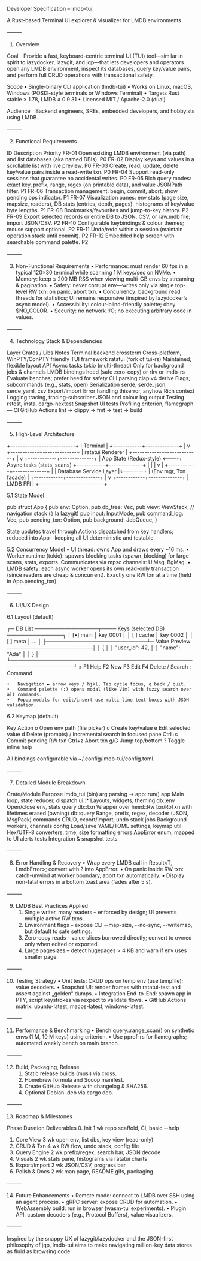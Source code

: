Developer Specification – lmdb-tui

A Rust-based Terminal UI explorer & visualizer for LMDB environments

⸻

1. Overview

Goal Provide a fast, keyboard-centric terminal UI (TUI) tool—similar in spirit to lazydocker, lazygit, and jqp—that lets developers and operators open any LMDB environment, inspect its databases, query key/value pairs, and perform full CRUD operations with transactional safety.

Scope
	•	Single-binary CLI application (lmdb-tui)
	•	Works on Linux, macOS, Windows (POSIX-style terminals or Windows Terminal)
	•	Targets Rust stable ≥ 1.78, LMDB ≥ 0.9.31
	•	Licensed MIT / Apache-2.0 (dual)

Audience Backend engineers, SREs, embedded developers, and hobbyists using LMDB.

⸻

2. Functional Requirements

ID	Description	Priority
FR-01	Open existing LMDB environment (via path) and list databases (aka named DBIs).	P0
FR-02	Display keys and values in a scrollable list with live preview.	P0
FR-03	Create, read, update, delete key/value pairs inside a read-write txn.	P0
FR-04	Support read-only sessions that guarantee no accidental writes.	P0
FR-05	Rich query modes: exact key, prefix, range, regex (on printable data), and value JSONPath filter.	P1
FR-06	Transaction management: begin, commit, abort; show pending ops indicator.	P1
FR-07	Visualization panes: env stats (page size, mapsize, readers), DB stats (entries, depth, pages), histograms of key/value byte lengths.	P1
FR-08	Bookmarks/favourites and jump-to-key history.	P2
FR-09	Export selected records or entire DB to JSON, CSV, or raw.mdb file; import JSON/CSV.	P2
FR-10	Configurable keybindings & colour themes; mouse support optional.	P2
FR-11	Undo/redo within a session (maintain operation stack until commit).	P2
FR-12	Embedded help screen with searchable command palette.	P2


⸻

3. Non-Functional Requirements
	•	Performance: must render 60 fps in a typical 120×30 terminal while scanning 1 M keys/sec on NVMe.
	•	Memory: keep ≤ 200 MB RSS when viewing multi-GB envs by streaming & pagination.
	•	Safety: never corrupt env—writes only via single top-level RW txn; on panic, abort txn.
	•	Concurrency: background read threads for statistics; UI remains responsive (inspired by lazydocker’s async model).
	•	Accessibility: colour-blind-friendly palette; obey $NO_COLOR.
	•	Security: no network I/O; no executing arbitrary code in values.

⸻

4. Technology Stack & Dependencies

Layer	Crates / Libs	Notes
Terminal backend	crossterm	Cross-platform, WinPTY/ConPTY friendly
TUI framework	ratatui (fork of tui-rs)	Maintained; flexible layout API
Async tasks	tokio (multi-thread)	Only for background jobs & channels
LMDB bindings	heed (safe zero-copy) or rkv or lmdb-rs	Evaluate benches; prefer heed for safety
CLI parsing	clap v4 derive	Flags, subcommands (e.g., stats, open)
Serialization	serde, serde_json, serde_yaml, csv	Export/import
Error handling	thiserror, anyhow	Rich context
Logging	tracing, tracing-subscriber	JSON and colour log output
Testing	rstest, insta, cargo-nextest	Snapshot UI tests
Profiling	criterion, flamegraph	―
CI	GitHub Actions	lint → clippy → fmt → test → build


⸻

5. High-Level Architecture

+---------------------------+
|        Terminal          |
+------------+--------------+
             |
             v
+------------+--------------+
|    ratatui  Renderer      |
+------------+--------------+
             |
             v
+------------+--------------+
|      App State (Redux-style)  <----+  Async tasks (stats, scans)
+------------+--------------+       |
             |                        |
             v                        |
+------------+--------------+        |
|  Database Service Layer   |<-------+
|  (Env mgr, Txn facade)    |
+------------+--------------+
             |
             v
+------------+--------------+
|        LMDB FFI           |
+---------------------------+

5.1 State Model

pub struct App {
    pub env: Option<EnvHandle>,
    pub db_tree: Vec<DbMeta>,
    pub view: ViewStack,      // navigation stack (à la lazygit)
    pub input: InputMode,
    pub command_log: Vec<Cmd>,
    pub pending_txn: Option<RwTxn>,
    pub background: JobQueue,
}

State updates travel through Actions dispatched from key handlers; reduced into App—keeping all UI deterministic and testable.

5.2 Concurrency Model
	•	UI thread: owns App and draws every ~16 ms.
	•	Worker runtime (tokio): spawns blocking tasks (spawn_blocking) for large scans, stats, exports. Communicates via mpsc channels: UiMsg, BgMsg.
	•	LMDB safety: each async worker opens its own read-only transaction (since readers are cheap & concurrent). Exactly one RW txn at a time (held in App.pending_txn).

⸻

6. UI/UX Design

6.1 Layout (default)

┌─ DB List ─────────────────┬──── Keys (selected DB) ───────────────┐
│ [•] main                 │ key_0001                              │
│ [ ] cache                │ key_0002                              │
│ [ ] meta                 │ ...                                   │
├───────────────────────────┴─ Value Preview ───────────────────────┤
│ {                                                                │
│   "user_id": 42,                                               │
│   "name": "Ada"                                              │
│ }                                                                │
└───────────────────────────────────────────────────────────────────┘
» F1 Help   F2 New   F3 Edit   F4 Delete   / Search   : Command

	•	Navigation ► arrow keys / hjkl, Tab cycle focus, q back / quit.
	•	Command palette (:) opens modal (like Vim) with fuzzy search over all commands.
	•	Popup modals for edit/insert use multi-line text boxes with JSON validation.

6.2 Keymap (default)

Key	Action
o	Open env path (file picker)
c	Create key/value
e	Edit selected value
d	Delete (prompts)
/	Incremental search in focused pane
Ctrl+s	Commit pending RW txn
Ctrl+z	Abort txn
g/G	Jump top/bottom
?	Toggle inline help

All bindings configurable via ~/.config/lmdb-tui/config.toml.

⸻

7. Detailed Module Breakdown

Crate/Module	Purpose
lmdb_tui (bin)	arg parsing → app::run()
app	Main loop, state reducer, dispatch
ui::*	Layouts, widgets, theming
db::env	Open/close env, stats query
db::txn	Wrapper over heed::RwTxn/RoTxn with lifetimes erased (owning)
db::query	Range, prefix, regex, decoder (JSON, MsgPack)
commands	CRUD, export/import, undo stack
jobs	Background workers, channels
config	Load/save YAML/TOML settings, keymap
util	Hex/UTF-8 converters, time, size formatting
errors	AppError enum, mapped to UI alerts
tests	Integration & snapshot tests


⸻

8. Error Handling & Recovery
	•	Wrap every LMDB call in Result<T, LmdbError>; convert with ? into AppError.
	•	On panic inside RW txn: catch-unwind at worker boundary, abort txn automatically.
	•	Display non-fatal errors in a bottom toast area (fades after 5 s).

⸻

9. LMDB Best Practices Applied
	1.	Single writer, many readers – enforced by design; UI prevents multiple active RW txns.
	2.	Environment flags – expose CLI --map-size, --no-sync, --writemap, but default to safe settings.
	3.	Zero-copy reads – value slices borrowed directly; convert to owned only when edited or exported.
	4.	Large pagesizes – detect hugepages > 4 KB and warn if env uses smaller page.

⸻

10. Testing Strategy
	•	Unit tests: CRUD ops on temp env (use tempfile); value decoders.
	•	Snapshot UI: render frames with ratatui-test and assert against „golden“ dumps.
	•	Integration End-to-End: spawn app in PTY, script keystrokes via rexpect to validate flows.
	•	GitHub Actions matrix: ubuntu-latest, macos-latest, windows-latest.

⸻

11. Performance & Benchmarking
	•	Bench query::range_scan() on synthetic envs (1 M, 10 M keys) using criterion.
	•	Use pprof-rs for flamegraphs; automated weekly bench on main branch.

⸻

12. Build, Packaging, Release
	1.	Static release builds (musl) via cross.
	2.	Homebrew formula and Scoop manifest.
	3.	Create GitHub Release with changelog & SHA256.
	4.	Optional Debian .deb via cargo deb.

⸻

13. Roadmap & Milestones

Phase	Duration	Deliverables
0. Init	1 wk	repo scaffold, CI, basic --help
1. Core View	3 wk	open env, list dbs, key view (read-only)
2. CRUD & Txn	4 wk	RW flow, undo stack, config file
3. Query Engine	2 wk	prefix/regex, search bar, JSON decode
4. Visuals	2 wk	stats pane, histograms via ratatui charts
5. Export/Import	2 wk	JSON/CSV, progress bar
6. Polish & Docs	2 wk	man page, README gifs, packaging


⸻

14. Future Enhancements
	•	Remote mode: connect to LMDB over SSH using an agent process.
	•	gRPC server: expose CRUD for automation.
	•	WebAssembly build: run in browser (wasm-tui experiments).
	•	Plugin API: custom decoders (e.g., Protocol Buffers), value visualizers.

⸻

Inspired by the snappy UX of lazygit/lazydocker and the JSON-first philosophy of jqp, lmdb-tui aims to make navigating million-key data stores as fluid as browsing code.
